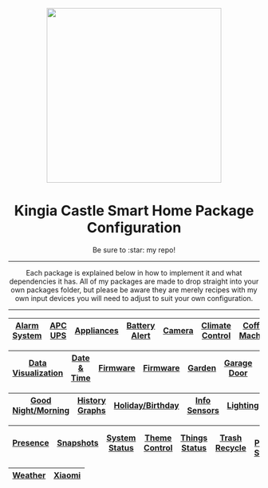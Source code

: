 <p align="center">
  <img src="https://github.com/JamesMcCarthy79/Home-Assistant-Config/blob/master/HA%20Pics/Packages.png" width="350"/>
</p>
<h1 align="center">Kingia Castle Smart Home Package Configuration</h1>
<p align="center">Be sure to :star: my repo!</br>
<hr *** </hr>
<p align="center">Each package is explained below in how to implement it and what dependencies it has. All of my packages are made to drop straight into your own packages folder, but please be aware they are merely recipes with my own input devices you will need to adjust to suit your own configuration.</p>
<hr --- </hr> 

| [Alarm System](https://github.com/JamesMcCarthy79/Home-Assistant-Config/tree/master/config/packages/alarm_system) | [APC UPS](https://github.com/JamesMcCarthy79/Home-Assistant-Config/tree/master/config/packages/apc_ups) | [Appliances](https://github.com/JamesMcCarthy79/Home-Assistant-Config/tree/master/config/packages/appliances) | [Battery Alert](https://github.com/JamesMcCarthy79/Home-Assistant-Config/tree/master/config/packages/battery_alert) | [Camera](https://github.com/JamesMcCarthy79/Home-Assistant-Config/tree/master/config/packages/camera) | [Climate Control](https://github.com/JamesMcCarthy79/Home-Assistant-Config/tree/master/config/packages/climate_control) | [Coffee Machine](https://github.com/JamesMcCarthy79/Home-Assistant-Config/tree/master/config/packages/coffee_machine) | 
| --- | --- | --- | --- | --- | --- | --- |

| [Data Visualization](https://github.com/JamesMcCarthy79/Home-Assistant-Config/tree/master/config/packages/data_visualization) | [Date & Time](https://github.com/JamesMcCarthy79/Home-Assistant-Config/tree/master/config/packages/date_time) | [Firmware](https://github.com/JamesMcCarthy79/Home-Assistant-Config/tree/master/config/packages/firmware) | [Firmware](https://github.com/JamesMcCarthy79/Home-Assistant-Config/tree/master/config/packages/fitness) | [Garden](https://github.com/JamesMcCarthy79/Home-Assistant-Config/tree/master/config/packages/garden) | [Garage Door](https://github.com/JamesMcCarthy79/Home-Assistant-Config/tree/master/config/packages/garage_door) | [Github](https://github.com/JamesMcCarthy79/Home-Assistant-Config/tree/master/config/packages/github) | 
| --- | --- | --- | --- | --- | --- | --- |

| [Good Night/Morning](https://github.com/JamesMcCarthy79/Home-Assistant-Config/tree/master/config/packages/good_night) | [History Graphs](https://github.com/JamesMcCarthy79/Home-Assistant-Config/tree/master/config/packages/history_graphs) | [Holiday/Birthday](https://github.com/JamesMcCarthy79/Home-Assistant-Config/tree/master/config/packages/holiday_birthday) | [Info Sensors](https://github.com/JamesMcCarthy79/Home-Assistant-Config/tree/master/config/packages/info_sensors) | [Lighting](https://github.com/JamesMcCarthy79/Home-Assistant-Config/tree/master/config/packages/lighting) |  [Media](https://github.com/JamesMcCarthy79/Home-Assistant-Config/tree/master/config/packages/media) | [Notify](https://github.com/JamesMcCarthy79/Home-Assistant-Config/tree/master/config/packages/notify) | 
| --- | --- | --- | --- | --- | --- | --- |

| [Presence](https://github.com/JamesMcCarthy79/Home-Assistant-Config/tree/master/config/packages/presence) | [Snapshots](https://github.com/JamesMcCarthy79/Home-Assistant-Config/tree/master/config/packages/snapshots) | [System Status](https://github.com/JamesMcCarthy79/Home-Assistant-Config/tree/master/config/packages/system_status) | [Theme Control](https://github.com/JamesMcCarthy79/Home-Assistant-Config/tree/master/config/packages/theme_control) | [Things Status](https://github.com/JamesMcCarthy79/Home-Assistant-Config/tree/master/config/packages/things_status) | [Trash Recycle](https://github.com/JamesMcCarthy79/Home-Assistant-Config/tree/master/config/packages/trash_recycle) | [TV Power Status](https://github.com/JamesMcCarthy79/Home-Assistant-Config/tree/master/config/packages/tv_power_status) | 
| --- | --- | --- | --- | --- | --- | --- |

| [Weather](https://github.com/JamesMcCarthy79/Home-Assistant-Config/tree/master/config/packages/weather) | [Xiaomi](https://github.com/JamesMcCarthy79/Home-Assistant-Config/tree/master/config/packages/xiaomi_status) |
| --- | --- |
